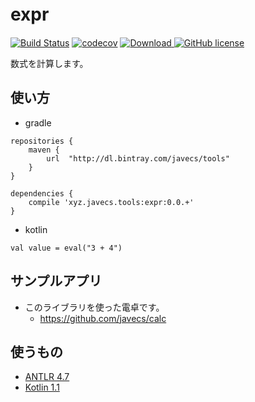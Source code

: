 # expr　

[![Build Status](https://travis-ci.org/javecs/expr.svg?branch=master)](https://travis-ci.org/javecs/expr) 
[![codecov](https://codecov.io/gh/javecs/expr/branch/master/graph/badge.svg)](https://codecov.io/gh/javecs/expr) 
[![Download](https://api.bintray.com/packages/javecs/tools/expr/images/download.svg) ](https://bintray.com/javecs/tools/expr/_latestVersion)
[![GitHub license](https://img.shields.io/github/license/mashape/apistatus.svg)](https://github.com/javecs/expr/blob/master/LICENSE)

数式を計算します。

## 使い方

- gradle
```
repositories {
    maven {
        url  "http://dl.bintray.com/javecs/tools"
    }
}

dependencies {
    compile 'xyz.javecs.tools:expr:0.0.+'
}
```

- kotlin
```
val value = eval("3 + 4")
```

## サンプルアプリ
- このライブラリを使った電卓です。
    - https://github.com/javecs/calc
  
## 使うもの

- [ANTLR 4.7](http://www.antlr.org/)
- [Kotlin 1.1](https://kotlinlang.org/)
